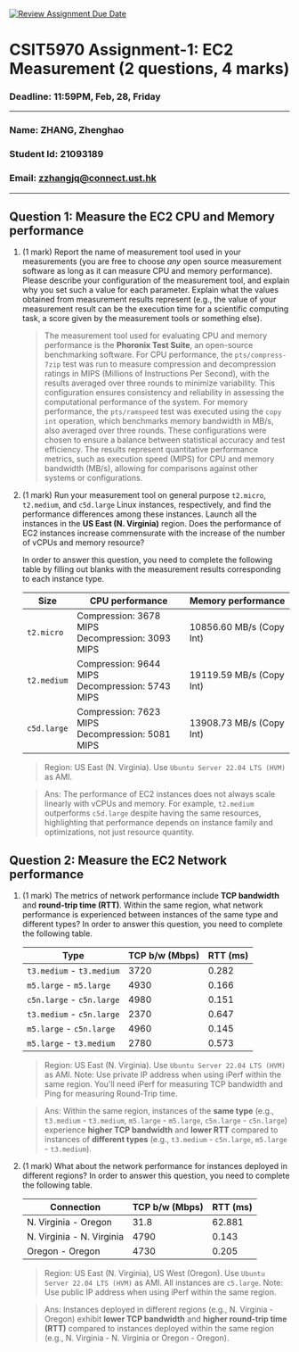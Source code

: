 [![Review Assignment Due Date](https://classroom.github.com/assets/deadline-readme-button-22041afd0340ce965d47ae6ef1cefeee28c7c493a6346c4f15d667ab976d596c.svg)](https://classroom.github.com/a/IAASVEAZ)

# CSIT5970 Assignment-1: EC2 Measurement (2 questions, 4 marks)

### Deadline: 11:59PM, Feb, 28, Friday

---

### Name: ZHANG, Zhenghao
### Student Id: 21093189
### Email: zzhangjq@connect.ust.hk

---

## Question 1: Measure the EC2 CPU and Memory performance

1. (1 mark) Report the name of measurement tool used in your measurements (you are free to choose *any* open source measurement software as long as it can measure CPU and memory performance). Please describe your configuration of the measurement tool, and explain why you set such a value for each parameter. Explain what the values obtained from measurement results represent (e.g., the value of your measurement result can be the execution time for a scientific computing task, a score given by the measurement tools or something else).

    > The measurement tool used for evaluating CPU and memory performance is the **Phoronix Test Suite**, an open-source benchmarking software. For CPU performance, the `pts/compress-7zip` test was run to measure compression and decompression ratings in MIPS (Millions of Instructions Per Second), with the results averaged over three rounds to minimize variability. This configuration ensures consistency and reliability in assessing the computational performance of the system. For memory performance, the `pts/ramspeed` test was executed using the `copy int` operation, which benchmarks memory bandwidth in MB/s, also averaged over three rounds. These configurations were chosen to ensure a balance between statistical accuracy and test efficiency. The results represent quantitative performance metrics, such as execution speed (MIPS) for CPU and memory bandwidth (MB/s), allowing for comparisons against other systems or configurations.

2. (1 mark) Run your measurement tool on general purpose `t2.micro`, `t2.medium`, and `c5d.large` Linux instances, respectively, and find the performance differences among these instances. Launch all the instances in the **US East (N. Virginia)** region. Does the performance of EC2 instances increase commensurate with the increase of the number of vCPUs and memory resource?

    In order to answer this question, you need to complete the following table by filling out blanks with the measurement results corresponding to each instance type.

    | Size        | CPU performance | Memory performance |
    | ----------- | --------------- | ------------------ |
    | `t2.micro` | Compression: 3678 MIPS<br />Decompression: 3093 MIPS | 10856.60 MB/s (Copy Int) |
    | `t2.medium`  | Compression: 9644 MIPS<br />Decompression: 5743 MIPS | 19119.59 MB/s (Copy Int) |
    | `c5d.large` | Compression: 7623 MIPS<br />Decompression: 5081 MIPS | 13908.73 MB/s (Copy Int) |

    > Region: US East (N. Virginia). Use `Ubuntu Server 22.04 LTS (HVM)` as AMI.
    
    > Ans: The performance of EC2 instances does not always scale linearly with vCPUs and memory. For example, `t2.medium` outperforms `c5d.large` despite having the same resources, highlighting that performance depends on instance family and optimizations, not just resource quantity.

## Question 2: Measure the EC2 Network performance

1. (1 mark) The metrics of network performance include **TCP bandwidth** and **round-trip time (RTT)**. Within the same region, what network performance is experienced between instances of the same type and different types? In order to answer this question, you need to complete the following table.

    | Type                      | TCP b/w (Mbps) | RTT (ms) |
    | ------------------------- | -------------- | -------- |
    | `t3.medium` - `t3.medium` | 3720           | 0.282    |
    | `m5.large` - `m5.large`   | 4930           | 0.166    |
    | `c5n.large` - `c5n.large` | 4980           | 0.151    |
    | `t3.medium` - `c5n.large` | 2370           | 0.647    |
    | `m5.large` - `c5n.large`  | 4960           | 0.145    |
    | `m5.large` - `t3.medium`  | 2780           | 0.573    |

    > Region: US East (N. Virginia). Use `Ubuntu Server 22.04 LTS (HVM)` as AMI. Note: Use private IP address when using iPerf within the same region. You'll need iPerf for measuring TCP bandwidth and Ping for measuring Round-Trip time.

    > Ans: Within the same region, instances of the **same type** (e.g., `t3.medium` - `t3.medium`, `m5.large` - `m5.large`, `c5n.large` - `c5n.large`) experience **higher TCP bandwidth** and **lower RTT** compared to instances of **different types** (e.g., `t3.medium` - `c5n.large`, `m5.large` - `t3.medium`). 

2. (1 mark) What about the network performance for instances deployed in different regions? In order to answer this question, you need to complete the following table.

    | Connection                | TCP b/w (Mbps) | RTT (ms) |
    | ------------------------- | -------------- | -------- |
    | N. Virginia - Oregon      | 31.8           | 62.881   |
    | N. Virginia - N. Virginia | 4790           | 0.143    |
    | Oregon - Oregon           | 4730           | 0.205    |

    > Region: US East (N. Virginia), US West (Oregon). Use `Ubuntu Server 22.04 LTS (HVM)` as AMI. All instances are `c5.large`. Note: Use public IP address when using iPerf within the same region.
    
    > Ans: Instances deployed in different regions (e.g., N. Virginia - Oregon) exhibit **lower TCP bandwidth** and **higher round-trip time (RTT)** compared to instances deployed within the same region (e.g., N. Virginia - N. Virginia or Oregon - Oregon). 

